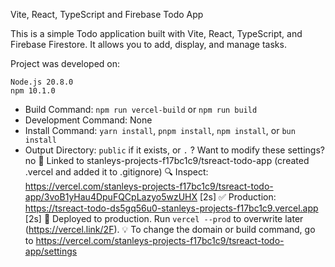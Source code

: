 Vite, React, TypeScript and Firebase Todo App

This is a simple Todo application built with Vite, React, TypeScript, and Firebase Firestore. It allows you to add, display, and manage tasks.

Project was developed on:

    Node.js 20.8.0
    npm 10.1.0

- Build Command: `npm run vercel-build` or `npm run build`
- Development Command: None
- Install Command: `yarn install`, `pnpm install`, `npm install`, or `bun install`
- Output Directory: `public` if it exists, or `.`
  ? Want to modify these settings? no
  🔗 Linked to stanleys-projects-f17bc1c9/tsreact-todo-app (created .vercel and added it to .gitignore)
  🔍 Inspect: https://vercel.com/stanleys-projects-f17bc1c9/tsreact-todo-app/3voB1yHau4DpuFQCpLazyo5wzUHX [2s]
  ✅ Production: https://tsreact-todo-ds5gq56u0-stanleys-projects-f17bc1c9.vercel.app [2s]
  📝 Deployed to production. Run `vercel --prod` to overwrite later (https://vercel.link/2F).
  💡 To change the domain or build command, go to https://vercel.com/stanleys-projects-f17bc1c9/tsreact-todo-app/settings
